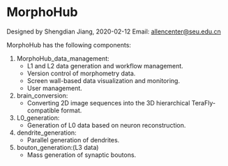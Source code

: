 # MorphoHub <Petabyte-Scale Multi-Morphometry of Single Neurons for Whole Brains>
Designed by Shengdian Jiang, 2020-02-12
Email: allencenter@seu.edu.cn

MorphoHub has the following components:
1. MorphoHub_data_management:
    - L1 and L2 data generation and workflow management.
    - Version control of morphometry data.
    - Screen wall-based data visualization and monitoring.
    - User management.
2. brain_conversion:
    - Converting 2D image sequences into the 3D hierarchical TeraFly-compatible format.
3. L0_generation:
    - Generation of L0 data based on neuron reconstruction.
4. dendrite_generation:
    - Parallel generation of dendrites.
5. bouton_generation:(L3 data)
    - Mass generation of synaptic boutons.


